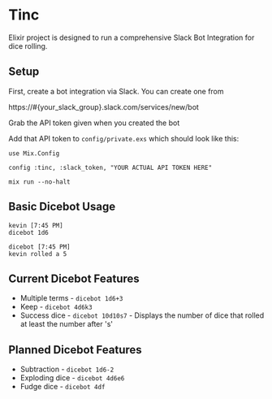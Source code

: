 Tinc
====

Elixir project is designed to run a comprehensive Slack Bot Integration for dice rolling.


Setup
-----

First, create a bot integration via Slack. You can create one from

https://#{your_slack_group}.slack.com/services/new/bot

Grab the API token given when you created the bot

Add that API token to `config/private.exs` which should look like this:

```
use Mix.Config

config :tinc, :slack_token, "YOUR ACTUAL API TOKEN HERE"
```

```
mix run --no-halt
```

Basic Dicebot Usage
-------------------

```
kevin [7:45 PM] 
dicebot 1d6

dicebot [7:45 PM] 
kevin rolled a 5
```

Current Dicebot Features
------------------------

* Multiple terms - `dicebot 1d6+3`
* Keep - `dicebot 4d6k3`
* Success dice - `dicebot 10d10s7` - Displays the number of dice that rolled at least the number after 's'

Planned Dicebot Features
------------------------

* Subtraction - `dicebot 1d6-2`
* Exploding dice - `dicebot 4d6e6`
* Fudge dice - `dicebot 4df`
